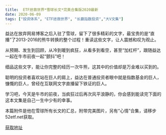 ```yaml
---
title:  ETF拯救世界*雪球长文*完美合集版2020最新
date: 2020-06-09
tags: ["投资体系", "ETF拯救世界", "长赢指数投资","大V文集"]
---
```


益达在放弃网易博客之后入驻了雪球，留下了很多精彩的文字，最宝贵的是“直播”了2013-2016的熊牛转换的整个过程！重读这些文字，让人震撼和叹为观止。

从预期、发生到回顾，从冷到暖到疯狂，从看多到看空，甚至“加杠杆”，跟随益达一起在牛市前夜一起“颤抖”吧！

细品这些文字，能让你完整的经历一次牛熊，这其中的价值却是万金难以买到的。

聪明的投资者喜欢站在巨人的肩上，益达在普通投资者眼中就是指数基金的巨人，慷慨的巨人，曾经在互联网文字直播留下铁证的巨人。

学习吧，今天是牛市的前夜，当疯狂过后再次风平浪静的，你会感到能读完下面的这本文集是自己一生中少有的幸事。

本篇附件是他在雪球所有长文的汇总，附带完美图片，另有“心情”合集，请移步52etf.net获取。

[获取地址](http://52etf.oss-cn-beijing.aliyuncs.com/52etf/books/ETF%E6%8B%AF%E6%95%91%E4%B8%96%E7%95%8C%E9%9B%AA%E7%90%83%E5%8E%86%E5%8F%B2%E6%96%87%E7%AB%A0_by%E5%85%AC%E4%BC%97%E5%8F%B7@%E7%BB%93%E4%B8%B9%E8%AE%B0%E4%BA%8B%E6%9C%AC%E5%84%BF.pdf)


